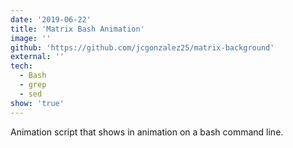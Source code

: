 ```yaml
---
date: '2019-06-22'
title: 'Matrix Bash Animation'
image: ''
github: 'https://github.com/jcgonzalez25/matrix-background'
external: ''
tech:
  - Bash
  - grep
  - sed
show: 'true'
---
```


Animation script that shows in animation on a bash command line.
